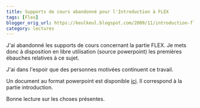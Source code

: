 ```yaml
---
title: Supports de cours abandonné pour l'Introduction à FLEX
tags: [Flex]
blogger_orig_url: https://keulkeul.blogspot.com/2009/11/introduction-flex-supports-de-cours-non.html
category: lectures
---
```


J'ai abandonné les supports de cours concernant la partie FLEX. Je mets donc à disposition en libre utilisation (source powerpoint) les premières ébauches relatives à ce sujet.

J'ai dans l'espoir que des personnes motivées continuent ce travail.

Un document au format powerpoint est disponible [ici](/files/introflex.ppt). Il correspond à la partie introduction.

Bonne lecture sur les choses présentes.